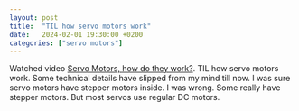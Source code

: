 ```yaml
---
layout: post
title:  "TIL how servo motors work"
date:   2024-02-01 19:30:00 +0200
categories: ["servo motors"]
---
```

Watched video [Servo Motors, how do they work?](https://www.youtube.com/watch?v=1WnGv-DPexc). TIL how servo motors work. Some technical details have slipped from my mind till now. I was sure servo motors have stepper motors inside. I was wrong. Some really have stepper motors. But most servos use regular DC motors.

